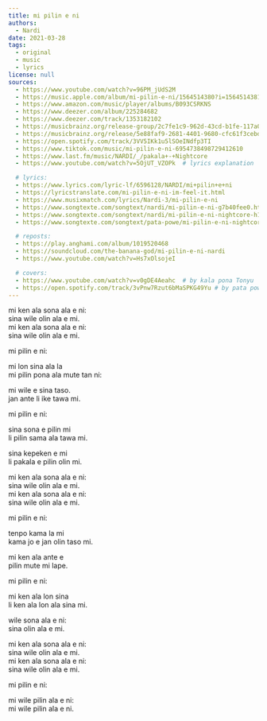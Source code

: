 ```yaml
---
title: mi pilin e ni
authors:
  - Nardi
date: 2021-03-28
tags:
  - original
  - music
  - lyrics
license: null
sources:
  - https://www.youtube.com/watch?v=96PM_jUdS2M
  - https://music.apple.com/album/mi-pilin-e-ni/1564514380?i=1564514381
  - https://www.amazon.com/music/player/albums/B093CSRKNS
  - https://www.deezer.com/album/225284682
  - https://www.deezer.com/track/1353182102
  - https://musicbrainz.org/release-group/2c7fe1c9-962d-43cd-b1fe-117a01aa71d3
  - https://musicbrainz.org/release/5e88faf9-2681-4401-9680-cfc61f3cebdc
  - https://open.spotify.com/track/3VV5IKk1u5lSOeINdfp3TI
  - https://www.tiktok.com/music/mi-pilin-e-ni-6954738498729412610
  - https://www.last.fm/music/NARDI/_/pakala+-+Nightcore
  - https://www.youtube.com/watch?v=5OjUT_VZOPk  # lyrics explanation

  # lyrics:
  - https://www.lyrics.com/lyric-lf/6596128/NARDI/mi+pilin+e+ni
  - https://lyricstranslate.com/mi-pilin-e-ni-im-feel-it.html
  - https://www.musixmatch.com/lyrics/Nardi-3/mi-pilin-e-ni
  - https://www.songtexte.com/songtext/nardi/mi-pilin-e-ni-g7b40fee0.html
  - https://www.songtexte.com/songtext/nardi/mi-pilin-e-ni-nightcore-h1b34f52c.html
  - https://www.songtexte.com/songtext/pata-powe/mi-pilin-e-ni-nightcore-g1b434d14.html

  # reposts:
  - https://play.anghami.com/album/1019520468
  - https://soundcloud.com/the-banana-god/mi-pilin-e-ni-nardi
  - https://www.youtube.com/watch?v=Hs7xOlsojeI

  # covers:
  - https://www.youtube.com/watch?v=v0gDE4Aeahc  # by kala pona Tonyu
  - https://open.spotify.com/track/3vPnw7Rzut6bMaSPKG49Yu # by pata powe
---
```


mi ken ala sona ala e ni:  \
sina wile olin ala e mi.  \
mi ken ala sona ala e ni:  \
sina wile olin ala e mi.

mi pilin e ni:

mi lon sina ala la  \
mi pilin pona ala mute tan ni:

mi wile e sina taso.  \
jan ante li ike tawa mi.

mi pilin e ni:

sina sona e pilin mi  \
li pilin sama ala tawa mi.

sina kepeken e mi  \
li pakala e pilin olin mi.

mi ken ala sona ala e ni:  \
sina wile olin ala e mi.  \
mi ken ala sona ala e ni:  \
sina wile olin ala e mi.

mi pilin e ni:

tenpo kama la mi  \
kama jo e jan olin taso mi.

mi ken ala ante e  \
pilin mute mi lape.

mi pilin e ni:

mi ken ala lon sina  \
li ken ala lon ala sina mi.

wile sona ala e ni:  \
sina olin ala e mi.

mi ken ala sona ala e ni:  \
sina wile olin ala e mi.  \
mi ken ala sona ala e ni:  \
sina wile olin ala e mi.

mi pilin e ni:

mi wile pilin ala e ni:  \
mi wile pilin ala e ni.
